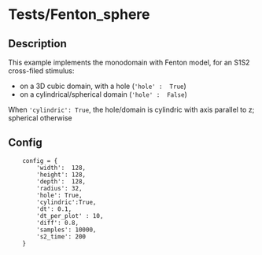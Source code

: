 # Tests/Fenton_sphere

## Description
This example implements the monodomain with Fenton model, for an S1S2 cross-filed stimulus:
* on a 3D cubic domain, with a hole (`'hole' :  True`)
* on a cylindrical/spherical domain (`'hole' :  False`)

When `'cylindric': True`, the hole/domain is cylindric with axis parallel to z; spherical otherwise

## Config

```
    config = {
        'width':  128,
        'height': 128,
        'depth':  128,
        'radius': 32,
        'hole': True,
        'cylindric':True,
        'dt': 0.1,
        'dt_per_plot' : 10,
        'diff': 0.8,
        'samples': 10000,
        's2_time': 200
    }

```
